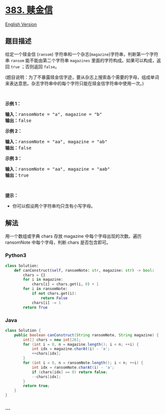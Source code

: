 # [383. 赎金信](https://leetcode-cn.com/problems/ransom-note)

[English Version](https://cdn.jsdelivr.net/gh/doocs/leetcode@main/solution/0300-0399/0383.Ransom%20Note/README_EN.md)

## 题目描述

<!-- 这里写题目描述 -->

<p>给定一个赎金信 (<code>ransom</code>) 字符串和一个杂志(<code>magazine</code>)字符串，判断第一个字符串 <code>ransom</code> 能不能由第二个字符串 <code>magazines</code> 里面的字符构成。如果可以构成，返回 <code>true</code> ；否则返回 <code>false</code>。</p>

<p>(题目说明：为了不暴露赎金信字迹，要从杂志上搜索各个需要的字母，组成单词来表达意思。杂志字符串中的每个字符只能在赎金信字符串中使用一次。)</p>

<p> </p>

<p><strong>示例 1：</strong></p>

<pre>
<strong>输入：</strong>ransomNote = "a", magazine = "b"
<strong>输出：</strong>false
</pre>

<p><strong>示例 2：</strong></p>

<pre>
<strong>输入：</strong>ransomNote = "aa", magazine = "ab"
<strong>输出：</strong>false
</pre>

<p><strong>示例 3：</strong></p>

<pre>
<strong>输入：</strong>ransomNote = "aa", magazine = "aab"
<strong>输出：</strong>true
</pre>

<p> </p>

<p><strong>提示：</strong></p>

<ul>
	<li>你可以假设两个字符串均只含有小写字母。</li>
</ul>


## 解法

<!-- 这里可写通用的实现逻辑 -->

用一个数组或字典 chars 存放 magazine 中每个字母出现的次数。遍历 ransomNote 中每个字母，判断 chars 是否包含即可。

<!-- tabs:start -->

### **Python3**

<!-- 这里可写当前语言的特殊实现逻辑 -->

```python
class Solution:
    def canConstruct(self, ransomNote: str, magazine: str) -> bool:
        chars = {}
        for i in magazine:
            chars[i] = chars.get(i, 0) + 1
        for i in ransomNote:
            if not chars.get(i):
                return False
            chars[i] -= 1
        return True
```

### **Java**

<!-- 这里可写当前语言的特殊实现逻辑 -->

```java
class Solution {
    public boolean canConstruct(String ransomNote, String magazine) {
        int[] chars = new int[26];
        for (int i = 0, n = magazine.length(); i < n; ++i) {
            int idx = magazine.charAt(i) - 'a';
            ++chars[idx];
        }
        for (int i = 0, n = ransomNote.length(); i < n; ++i) {
            int idx = ransomNote.charAt(i) - 'a';
            if (chars[idx] == 0) return false;
            --chars[idx];
        }
        return true;
    }
}
```

### **...**

```

```

<!-- tabs:end -->
